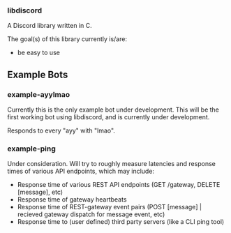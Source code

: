 ### libdiscord
A Discord library written in C.

The goal(s) of this library currently is/are:
* be easy to use

## Example Bots
### example-ayylmao
Currently this is the only example bot under development. This will be the first working bot using libdiscord, and 
is currently under development.

Responds to every "ayy" with "lmao".

### example-ping
Under consideration. Will try to roughly measure latencies and response times of various API endpoints, which may include:
* Response time of various REST API endpoints (GET /gateway, DELETE [message], etc)
* Response time of gateway heartbeats
* Response time of REST-gateway event pairs (POST [message] | recieved gateway dispatch for message event, etc)
* Response time to (user defined) third party servers (like a CLI ping tool)

